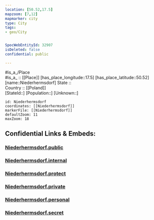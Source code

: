 ```yaml
---
location: [50.52,17.5] 
mapzoom: [7,12] 
mapmarker: city 
type: City
tags:
- geo/City


SpocWebEntityId: 32907
isDeleted: false
confidential: public

---
```

#is_a_/Place  
#is_a_ :: [[Place]] 
[has_place_longitude::17.5] 
[has_place_latitude::50.52] 
[name::Niederhermsdorf] 
State ::  
Country :: [[Poland]]  
[StateId::] 
[Population::] 
[Unknown::] 


```leaflet
id: Niederhermsdorf
coordinates: [[Niederhermsdorf]] 
markerFile: [[Niederhermsdorf]] 
defaultZoom: 11 
maxZoom: 18
```


## Confidential Links & Embeds: 

### [Niederhermsdorf.public](/_public/\Earth\Continent\Europe\Europe~East\Poland\Provinces~Poland\Opole\CityNiederhermsdorf.public.md) 

### [Niederhermsdorf.internal](/_internal/\Earth\Continent\Europe\Europe~East\Poland\Provinces~Poland\Opole\CityNiederhermsdorf.internal.md) 

### [Niederhermsdorf.protect](/_protect/\Earth\Continent\Europe\Europe~East\Poland\Provinces~Poland\Opole\CityNiederhermsdorf.protect.md) 

### [Niederhermsdorf.private](/_private/\Earth\Continent\Europe\Europe~East\Poland\Provinces~Poland\Opole\CityNiederhermsdorf.private.md) 

### [Niederhermsdorf.personal](/_personal/\Earth\Continent\Europe\Europe~East\Poland\Provinces~Poland\Opole\CityNiederhermsdorf.personal.md) 

### [Niederhermsdorf.secret](/_secret/\Earth\Continent\Europe\Europe~East\Poland\Provinces~Poland\Opole\CityNiederhermsdorf.secret.md)

